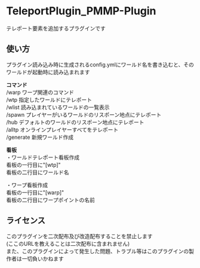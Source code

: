 # TeleportPlugin_PMMP-Plugin
テレポート要素を追加するプラグインです
## 使い方<br>
プラグイン読み込み時に生成されるconfig.ymlにワールド名を書き込むと、そのワールドが起動時に読み込まれます<br>

**コマンド**<br>
/warp ワープ関連のコマンド<br>
/wtp 指定したワールドにテレポート<br>
/wlist 読み込まれているワールドの一覧表示<br>
/spawn プレイヤーがいるワールドのリスポーン地点にテレポート<br>
/hub デフォルトのワールドのリスポーン地点にテレポート<br>
/alltp オンラインプレイヤーすべてをテレポート<br>
/generate 新規ワールド作成<br>

**看板**<br>
・ワールドテレポート看板作成<br>
看板の一行目に"[wtp]"<br>
看板の二行目にワールド名<br>

・ワープ看板作成<br>
看板の一行目に"[warp]"<br>
看板の二行目にワープポイントの名前<br>

## ライセンス<br>
このプラグインを二次配布及び改造配布することを禁止します<br>
(ここのURLを教えることは二次配布に含まれません)<br>
また、このプラグインによって発生した問題、トラブル等はこのプラグインの製作者は一切負いかねます<br>
